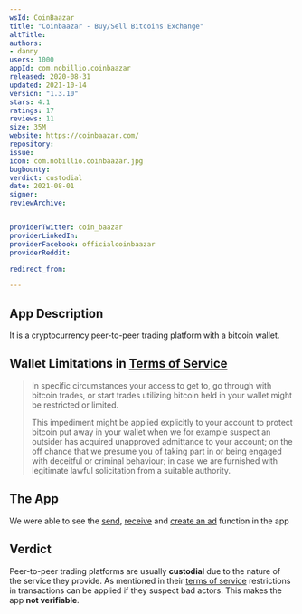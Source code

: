 ```yaml
---
wsId: CoinBaazar
title: "Coinbaazar - Buy/Sell Bitcoins Exchange"
altTitle: 
authors:
- danny
users: 1000
appId: com.nobillio.coinbaazar
released: 2020-08-31
updated: 2021-10-14
version: "1.3.10"
stars: 4.1
ratings: 17
reviews: 11
size: 35M
website: https://coinbaazar.com/
repository: 
issue: 
icon: com.nobillio.coinbaazar.jpg
bugbounty: 
verdict: custodial
date: 2021-08-01
signer: 
reviewArchive:


providerTwitter: coin_baazar
providerLinkedIn: 
providerFacebook: officialcoinbaazar
providerReddit: 

redirect_from:

---
```



## App Description

It is a cryptocurrency peer-to-peer trading platform with a bitcoin wallet. 

## Wallet Limitations in [Terms of Service](https://coinbaazar.com/terms)

> In specific circumstances your access to get to, go through with bitcoin trades, or start trades utilizing bitcoin held in your wallet might be restricted or limited.
>
> This impediment might be applied explicitly to your account to protect bitcoin put away in your wallet when we for example suspect an outsider has acquired unapproved admittance to your account; on the off chance that we presume you of taking part in or being engaged with deceitful or criminal behaviour; in case we are furnished with legitimate lawful solicitation from a suitable authority.

## The App

We were able to see the [send](https://twitter.com/BitcoinWalletz/status/1460167842867736577/photo/1), [receive](https://twitter.com/BitcoinWalletz/status/1460168121356992512) and [create an ad](https://twitter.com/BitcoinWalletz/status/1460169527421853697) function in the app

## Verdict

Peer-to-peer trading platforms are usually **custodial** due to the nature of the service they provide. As mentioned in their [terms of service](https://coinbaazar.com/terms) restrictions in transactions can be applied if they suspect bad actors. This makes the app **not verifiable**.
